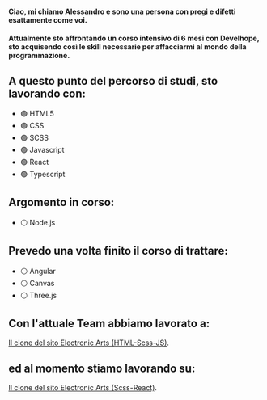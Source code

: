 #### Ciao, mi chiamo Alessandro e sono una persona con pregi e difetti esattamente come voi.
#### Attualmente sto affrontando un corso intensivo di 6 mesi con Develhope, sto acquisendo così le skill necessarie per affacciarmi al mondo della programmazione.

## A questo punto del percorso di studi, sto lavorando con:

- 	🟢 HTML5
- 	🟢 CSS
- 	🟢 SCSS
- 	🟢 Javascript
-  🟢 React
-  🟢 Typescript

## Argomento in corso:
-  ⚪ Node.js

## Prevedo una volta finito il corso di trattare:

-  ⚪ Angular
-  ⚪ Canvas
-  ⚪ Three.js

## Con l'attuale Team abbiamo lavorato a:
 [Il clone del sito Electronic Arts (HTML-Scss-JS)](https://github.com/ErasmoSalsano/ea-clone.git).
## ed al momento stiamo lavorando su:
 [Il clone del sito Electronic Arts (Scss-React)](https://github.com/ErasmoSalsano/ea-react.git).
